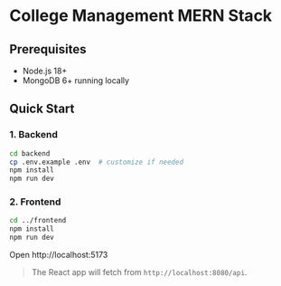 # College Management MERN Stack

## Prerequisites
- Node.js 18+
- MongoDB 6+ running locally

## Quick Start

### 1. Backend
```bash
cd backend
cp .env.example .env  # customize if needed
npm install
npm run dev
```

### 2. Frontend
```bash
cd ../frontend
npm install
npm run dev
```

Open http://localhost:5173

> The React app will fetch from `http://localhost:8080/api`.
